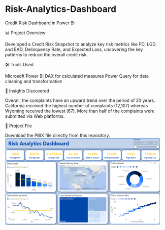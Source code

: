 # Risk-Analytics-Dashboard
Credit Risk Dashboard in Power BI

📊 Project Overview

Developed a Credit Risk Snapshot to analyze key risk metrics like PD, LGD, and EAD, Delinquency Rate, and Expected Loss, uncovering the key patterns to reduce the overall credit risk.

🛠️ Tools Used

Microsoft Power BI
DAX for calculated measures
Power Query for data cleaning and transformation

🧠 Insights Discovered

Overall, the complaints have an upward trend over the period of 20 years.
California received the highest number of complaints (12,107) whereas Wyoming received the lowest (67).
More than half of the complaints were submitted via Web platforms.

📁 Project File

Download the PBIX file directly from this repository.
![Risk Analytics Dashboard.png](https://github.com/maulik-vyas/Risk-Analytics-Dashboard/blob/main/Risk%20Analytics%20Dashboard.png)
